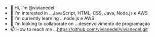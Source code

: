 - 👋 Hi, I’m @vivianedel
- 👀 I’m interested in ...JavaScript, HTML, CSS, Java, Node.js e AWS
- 🌱 I’m currently learning ...node.js e AWS
- 💞️ I’m looking to collaborate on ...desenvolvimento de programação
- 📫 How to reach me ...https://github.com/vivianedel/vivianedel.git
<!---
vivianedel/vivianedel is a ✨ special ✨ repository because its `README.md` (this file) appears on your GitHub profile.
You can click the Preview link to take a look at your changes.
--->
